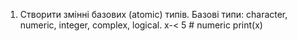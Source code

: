 1. Створити змінні базових (atomic) типів. Базові типи: character, numeric, integer, complex, logical.
x-< 5 # numeric
print(x)
